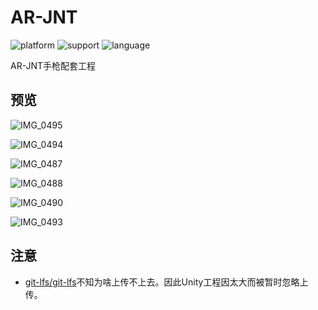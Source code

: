 # AR-JNT

![platform](https://img.shields.io/badge/platform-iOS-blue.svg?style=flat)
![support](https://img.shields.io/badge/support-iOS%209%2B-blue.svg?style=flat)
![language](https://img.shields.io/badge/language-Objective--C-blue.svg?style=flat)

AR-JNT手枪配套工程

## 预览

![IMG_0495](https://ws4.sinaimg.cn/large/006tKfTcly1fhq661t6xrj31kw0w07wi.jpg)

![IMG_0494](https://ws3.sinaimg.cn/large/006tKfTcly1fhq667mp12j31kw0w0qv6.jpg)

![IMG_0487](https://ws3.sinaimg.cn/large/006tKfTcly1fhq62tg1gij31kw0w0kjm.jpg)

![IMG_0488](https://ws2.sinaimg.cn/large/006tKfTcly1fhq62yx3m3j31kw0w0u0y.jpg)

![IMG_0490](https://ws2.sinaimg.cn/large/006tKfTcly1fhq634k4r4j31kw0w0u0y.jpg)

![IMG_0493](https://ws2.sinaimg.cn/large/006tKfTcly1fhq63a542kj31kw0w07wj.jpg)

## 注意

- [git-lfs/git-lfs](git-lfs/git-lfs)不知为啥上传不上去。因此Unity工程因太大而被暂时忽略上传。

